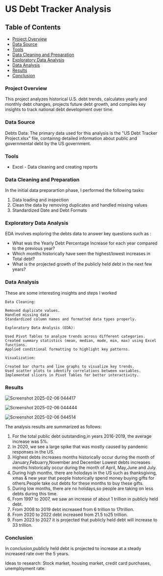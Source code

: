 # US Debt Tracker Analysis

## Table of Contents

- [Project Overview](#project-overview)
- [Data Source](#data-source)
- [Tools](#tools)
- [Data Cleaning and Preparation](#data-cleaning-and-preparation)
- [Exploratory Data Analysis](#exploratory-data-analysis)
- [Data Analysis](#data-analysis)
- [Results](#results)
- [Conclusion](#conclusion)



### Project Overview

This project analyzes historical U.S. debt trends, calculates yearly and monthly debt changes, projects future debt growth, and compiles key insights to track national debt development over time.

### Data Source

Debts Data: The primary data used for this analysis is the "US Debt Tracker Project.xlsx" file, containng detailed information about public and governmental debt by the US government.

### Tools

- Excel - Data cleaning and creating reports

### Data Cleaning and Preparation

In the initial data preparartion phase, I performed the following tasks:

1. Data loading and inspection
2. Clean the data by removing duplicates and handled missing values
3. Standardized Date and Debt Formats

### Exploratory Data Analysis

EDA involves exploring the debts data to answer key questions such as :

- What was the Yearly Debt Percentage Increase for each year compared to the previous year?
- Which months historically have seen the highest/lowest increases in Total debt?
- What is the projected growth of the publicly held debt in the next few years?

### Data Analysis

These are some interesting insights and steps I worked

```excel
Data Cleaning:

Removed duplicate values.
Handled missing data 
Standardized column names and formatted data types properly.

Exploratory Data Analysis (EDA):

Used Pivot Tables to analyze trends across different categories.
Created summary statistics (mean, median, mode, min, max) using Excel functions.
Applied conditional formatting to highlight key patterns.

Visualization:

Created bar charts and line graphs to visualize key trends.
Used scatter plots to identify correlations between variables.
Implemented slicers in Pivot Tables for better interactivity.
```

### Results

![Screenshot 2025-02-06 044417](https://github.com/user-attachments/assets/f4e959ca-b9fa-4f75-b5b9-8f044ec129de) 

![Screenshot 2025-02-06 044444](https://github.com/user-attachments/assets/2cb12173-24f8-4fc1-9d1f-bbe6e0d71fa3)

![Screenshot 2025-02-06 044514](https://github.com/user-attachments/assets/c1370488-ad56-4d91-929c-9bf1116951b9)

The analysis results are summarized as follows:

1. For the total public debt outstanding,in years 2016-2019, the average increase was 5%.
2. In 2020, we see a large spike that was mostly caused by pandemic responses in the US.
3. Highest debts increases months historically occur during the month of January,Febuarry,November and December Lowest debts increases months historically occur during the month of April, May,June and July.
4. During high months, there are holodays in the US such as thanksgiving, xmas & new year that people historically spend money buying gifts for others.People take out debts for these months to buy these gifts.
5. During low months, there are no holidays,so people are taking on less debts during this time.
6. From 1997 to 2007, we saw an increase of about 1 trillion in publicly held debt.
7. From 2008 to 2019 debt increased from 6 trillion to 17trillion.
8. From 2020 to 2022 debt increased from 21.5 to25 trillion.
9. From 2023 to 2027 it is projected that publicly held debt will increase to 33 trillion.

### Conclusion

In conclusion,publicly held debt is projected to increase at a steady increased rate over the 5 years.

Ideas to research:  Stock market, housing market, credit card purchases, unemployment rate.


















